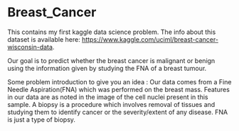 # Breast_Cancer
This contains my first kaggle data science problem. 
The info about this dataset is available here: https://www.kaggle.com/uciml/breast-cancer-wisconsin-data.

Our goal is to predict whether the breast cancer is malignant or benign using the information given by studying the FNA of a breast tumour.

Some problem introduction to give you an idea : 
Our data comes from a Fine Needle Aspiration(FNA) which was performed on the breast mass. Features in our data are as noted in the image of the cell nuclei present in this sample.
A biopsy is a procedure which involves removal of tissues and studying them to identify cancer or the severity/extent of any disease. FNA is just a type of biopsy. 
